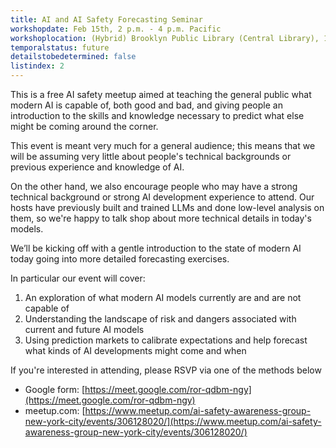 ```yaml
---
title: AI and AI Safety Forecasting Seminar
workshopdate: Feb 15th, 2 p.m. - 4 p.m. Pacific
workshoplocation: (Hybrid) Brooklyn Public Library (Central Library), 10 Grand Army Plaza, Brooklyn, NY 11238. For remote see description.
temporalstatus: future
detailstobedetermined: false
listindex: 2
---
```


This is a free AI safety meetup aimed at teaching the general public what modern AI
is capable of, both good and bad, and giving people an introduction to the
skills and knowledge necessary to predict what else might be coming around the
corner.

This event is meant very much for a general audience; this means that we will
be assuming very little about people's technical backgrounds or previous
experience and knowledge of AI. 

On the other hand, we also encourage people who may have a strong technical
background or strong AI development experience to attend.  Our hosts have
previously built and trained LLMs and done low-level analysis on them, so we're
happy to talk shop about more technical details in today's models.

We’ll be kicking off with a gentle introduction to the state of modern AI today 
going into more detailed forecasting exercises.

In particular our event will cover:

1. An exploration of what modern AI models currently are and are not capable of
2. Understanding the landscape of risk and dangers associated with current and future AI models
3. Using prediction markets to calibrate expectations and help forecast what kinds of AI developments might come and when

If you're interested in attending, please RSVP via one of the methods below

+ Google form: [https://meet.google.com/ror-qdbm-ngy](https://meet.google.com/ror-qdbm-ngy)
+ meetup.com: [https://www.meetup.com/ai-safety-awareness-group-new-york-city/events/306128020/](https://www.meetup.com/ai-safety-awareness-group-new-york-city/events/306128020/)
